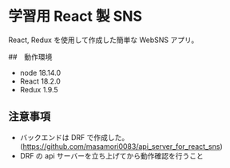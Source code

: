 # 学習用 React 製 SNS

React, Redux を使用して作成した簡単な WebSNS アプリ。

##　動作環境

- node 18.14.0
- React 18.2.0
- Redux 1.9.5

## 注意事項

- バックエンドは DRF で作成した。(https://github.com/masamori0083/api_server_for_react_sns)
- DRF の api サーバーを立ち上げてから動作確認を行うこと
